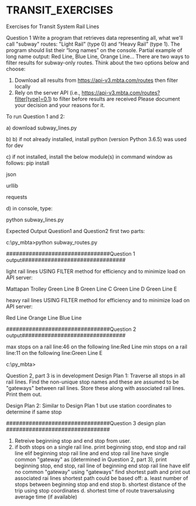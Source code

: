 # TRANSIT_EXERCISES
Exercises for Transit System Rail Lines 


Question 1
Write a program that retrieves data representing all, what we'll call "subway" routes: "Light Rail"
(type 0) and “Heavy Rail” (type 1). The program should list their “long names” on the console.
Partial example of long name output: Red Line, Blue Line, Orange Line...
There are two ways to filter results for subway-only routes. Think about the two options below
and choose:
1. Download all results from https://api-v3.mbta.com/routes then filter locally
2. Rely on the server API (i.e., https://api-v3.mbta.com/routes?filter[type]=0,1) to
filter before results are received
Please document your decision and your reasons for it.


To run Question 1 and 2:

a) download subway_lines.py

b) b) if not already installed, install python (version Python 3.6.5) was used for dev 

c) if not installed, install the below module(s) in command window as follows: pip install <module>   

json

urllib

requests



d) in console, type:

   python subway_lines.py








Expected Output Question1 and Question2 first two parts:

c:\py_mbta>python subway_routes.py


################################Question 1 output################################


light rail lines USING FILTER method for efficiency and to minimize load on API server:


Mattapan Trolley
Green Line B
Green Line C
Green Line D
Green Line E


heavy rail lines USING FILTER method for efficiency and to minimize load on API server:


Red Line
Orange Line
Blue Line



################################Question 2 output################################


max stops on a rail line:46  on the following line:Red Line
min stops on a rail line:11  on the following line:Green Line E

c:\py_mbta>

Question 2, part 3 is in development
Design Plan 1:
Traverse all stops in all rail lines. Find the non-unique stop names and these are assumed to be
"gateways" between rail lines. Store these along with associated rail lines. Print them out. 

Design Plan 2:
Similar to  Design Plan 1 but use station coordinates to determine if same stop

################################Question 3 design plan ################################
1. Retreive beginning stop and end stop from user.
2. if both stops on a single rail line. 
       print beginning stop, end stop and rail line
   elif beginning stop rail line and end stop rail line have single common "gateway" as (determined in Question 2, part 3),
           print beginning stop, end stop, rail line of beginning end stop rail line have 
   elif no common "gateway"
      using "gateways" find shortest path and print out associated rai lines
      shortest path could be based off:
         a. least number of stops between beginning stop and end stop
         b. shortest distance of the trip using stop coordinates
         d. shortest time of route traversalusing average time (if available)
        
      
      
   


